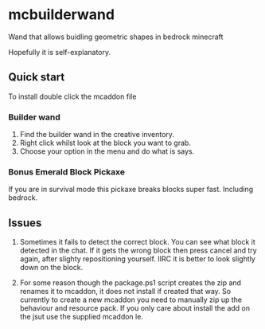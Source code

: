 # mcbuilderwand #
Wand that allows buidling geometric shapes in bedrock minecraft

Hopefully it is self-explanatory. 

## Quick start ##
To install double click the mcaddon file

### Builder wand ###
1. Find the builder wand in the creative inventory.
2. Right click whilst look at the block you want to grab. 
3. Choose your option in the menu and do what is says.

### Bonus Emerald Block Pickaxe ###
If you are in survival mode this pickaxe breaks blocks super fast. Including bedrock.

## Issues
1. Sometimes it fails to detect the correct block. You can see what block it detected in the chat.
If it gets the wrong block then press cancel and try again, after slighty repositioning yourself.
IIRC it is better to look slightly down on the block.

2. For some reason though the package.ps1 script creates the zip and renames it to mcaddon, it does not install if created that way.
So currently to create a new mcaddon you need to manually zip up the behaviour and resource pack. If you only care about install the add on the
jsut use the supplied mcaddon le.
